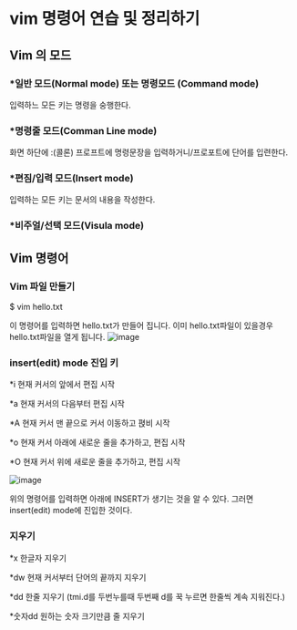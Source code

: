 # vim 명령어 연습 및 정리하기
## Vim 의 모드
### *일반 모드(Normal mode) 또는 명령모드 (Command mode)
입력하느 모든 키는 명령을 숭행한다. 
### *명령줄 모드(Comman Line mode)
화면 하단에 :(콜론) 프로프트에 명령문장을 입력하거니/프로포트에 단어를 입련한다. 
### *편짐/입력 모드(Insert mode)
입력하는 모든 키는 문서의 내용을 작성한다. 
### *비주얼/선택 모드(Visula mode)

## Vim 명령어
### Vim 파일 만들기
$ vim hello.txt

이 명령어를 입력하면 hello.txt가 만들어 집니다. 이미 hello.txt파일이 있을경우 hello.txt파일을 열게 됩니다. 
![image](https://user-images.githubusercontent.com/48200520/77897882-3ca03200-72b5-11ea-8e13-991ecc7c7f04.png)
### insert(edit) mode 진입 키
*i 현재 커서의 앞에서 편집 시작

*a 현재 커서의 다음부터 편집 시작

*A 현재 커서 맨 끝으로 커서 이동하고 펹비 시작

*o 현재 커서 아래에 새로운 줄을 추가하고, 편집 시작

*O 현재 커서 위에 새로운 줄을 추가하고, 편집 시작

![image](https://user-images.githubusercontent.com/48200520/77898439-15963000-72b6-11ea-9e4a-d4bd10154480.png)

위의 명령어를 입력하면 아래에 INSERT가 생기는 것을 알 수 있다. 그러면 insert(edit) mode에 진입한 것이다. 

### 지우기
*x 한글자 지우기

*dw 현재 커서부터 단어의 끝까지 지우기

*dd 한줄 지우기 (tmi.d를 두번누를때 두번째 d를 꾹 누르면 한줄씩 계속 지워진다.)

*숫자dd 원하는 숫자 크기만큼 줄 지우기





